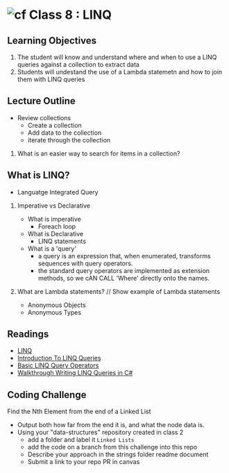 ![cf](http://i.imgur.com/7v5ASc8.png) Class 8 : LINQ
=====================================

## Learning Objectives
1. The student will know and understand where and when to use a LINQ queries against a collection to extract data
2. Students will undestand the use of a Lambda statemetn and how to join them with LINQ queries

## Lecture Outline
- Review collections
  - Create a collection
  - Add data to the collection
  - iterate through the collection

1. What is an easier way to search for items in a collection?

## What is LINQ?
- Languatge Integrated Query

1. Imperative vs Declarative
   - What is imperative
     - Foreach loop
   - What is Declarative
     - LINQ statements
   - What is a 'query'
     - a query is an expression that, when enumerated, transforms sequences with query operators.
     - the standard query operators are implemented as extension methods, so we cAN CALL 'Where' directly onto the names. 

2. What are Lambda statements?
    // Show example of Lambda statements
    - Anonymous Objects
    - Anonymous Types
 

## Readings
- [LINQ](https://docs.microsoft.com/en-us/dotnet/csharp/programming-guide/concepts/linq/)
- [Introduction To LINQ Queries](https://docs.microsoft.com/en-us/dotnet/csharp/programming-guide/concepts/linq/introduction-to-linq-queries)
- [Basic LINQ Query Operators](https://docs.microsoft.com/en-us/dotnet/csharp/programming-guide/concepts/linq/basic-linq-query-operations)
- [Walkthrough Writing LINQ Queries in C#](https://docs.microsoft.com/en-us/dotnet/csharp/programming-guide/concepts/linq/walkthrough-writing-queries-linq)

## Coding Challenge
Find the Nth Element from the end of a Linked List
- Output both how far from the end it is, and what the node data is. 
- Using your "data-structures" repository created in class  2
  - add a folder and label it `Linked Lists`
  - add the code on a branch from this challenge into this repo
  - Describe your approach in the strings folder readme document
  - Submit a link to your repo PR in canvas
